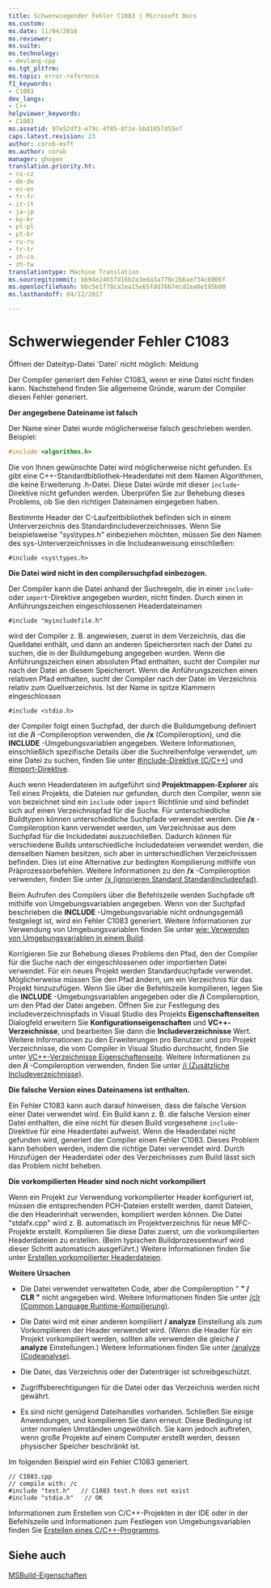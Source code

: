 ```yaml
---
title: Schwerwiegender Fehler C1083 | Microsoft Docs
ms.custom: 
ms.date: 11/04/2016
ms.reviewer: 
ms.suite: 
ms.technology:
- devlang-cpp
ms.tgt_pltfrm: 
ms.topic: error-reference
f1_keywords:
- C1083
dev_langs:
- C++
helpviewer_keywords:
- C1083
ms.assetid: 97e52df3-e79c-4f85-8f1e-bbd1057d55e7
caps.latest.revision: 23
author: corob-msft
ms.author: corob
manager: ghogen
translation.priority.ht:
- cs-cz
- de-de
- es-es
- fr-fr
- it-it
- ja-jp
- ko-kr
- pl-pl
- pt-br
- ru-ru
- tr-tr
- zh-cn
- zh-tw
translationtype: Machine Translation
ms.sourcegitcommit: bb94e24657d16b2a3eda3a770c2b6ae734c6006f
ms.openlocfilehash: bbc5e1f78ca1ea15e65fdd76b7ecd2ea0e195b00
ms.lasthandoff: 04/12/2017

---
```

# <a name="fatal-error-c1083"></a>Schwerwiegender Fehler C1083
Öffnen der Dateityp-Datei 'Datei' nicht möglich: Meldung  
  
 Der Compiler generiert den Fehler C1083, wenn er eine Datei nicht finden kann. Nachstehend finden Sie allgemeine Gründe, warum der Compiler diesen Fehler generiert.  
  
 **Der angegebene Dateiname ist falsch**  
  
 Der Name einer Datei wurde möglicherweise falsch geschrieben werden. Beispiel:  
  
```cpp  
#include <algorithms.h>  
```  
  
 Die von Ihnen gewünschte Datei wird möglicherweise nicht gefunden. Es gibt eine C++-Standardbibliothek-Headerdatei mit dem Namen Algorithmen, die keine Erweiterung .h-Datei. Diese Datei würde mit dieser `include`-Direktive nicht gefunden werden. Überprüfen Sie zur Behebung dieses Problems, ob Sie den richtigen Dateinamen eingegeben haben.  
  
 Bestimmte Header der C-Laufzeitbibliothek befinden sich in einem Unterverzeichnis des Standardincludeverzeichnisses. Wenn Sie beispielsweise "sys\types.h" einbeziehen möchten, müssen Sie den Namen des sys-Unterverzeichnisses in die Includeanweisung einschließen:  
  
 `#include <sys\types.h>`  
  
 **Die Datei wird nicht in den compilersuchpfad einbezogen.**  
  
 Der Compiler kann die Datei anhand der Suchregeln, die in einer `include`- oder `import`-Direktive angegeben wurden, nicht finden. Durch einen in Anführungszeichen eingeschlossenen Headerdateinamen  
  
 `#include "myincludefile.h"`  
  
 wird der Compiler z. B. angewiesen, zuerst in dem Verzeichnis, das die Quelldatei enthält, und dann an anderen Speicherorten nach der Datei zu suchen, die in der Buildumgebung angegeben wurden. Wenn die Anführungszeichen einen absoluten Pfad enthalten, sucht der Compiler nur nach der Datei an diesem Speicherort. Wenn die Anführungszeichen einen relativen Pfad enthalten, sucht der Compiler nach der Datei im Verzeichnis relativ zum Quellverzeichnis. Ist der Name in spitze Klammern eingeschlossen  
  
 `#include <stdio.h>`  
  
 der Compiler folgt einen Suchpfad, der durch die Buildumgebung definiert ist die **/i** -Compileroption verwenden, die **/x** (Compileroption), und die **INCLUDE** -Umgebungsvariablen angegeben. Weitere Informationen, einschließlich spezifische Details über die Suchreihenfolge verwendet, um eine Datei zu suchen, finden Sie unter [#include-Direktive (C/C++)](../../preprocessor/hash-include-directive-c-cpp.md) und [#import-Direktive](../../preprocessor/hash-import-directive-cpp.md).  
  
 Auch wenn Headerdateien im aufgeführt sind **Projektmappen-Explorer** als Teil eines Projekts, die Dateien nur gefunden, durch den Compiler, wenn sie von bezeichnet sind ein `include` oder `import` Richtlinie und sind befindet sich auf einen Verzeichnispfad für die Suche. Für unterschiedliche Buildtypen können unterschiedliche Suchpfade verwendet werden. Die **/x** -Compileroption kann verwendet werden, um Verzeichnisse aus dem Suchpfad für die Includedatei auszuschließen. Dadurch können für verschiedene Builds unterschiedliche Includedateien verwendet werden, die denselben Namen besitzen, sich aber in unterschiedlichen Verzeichnissen befinden. Dies ist eine Alternative zur bedingten Kompilierung mithilfe von Präprozessorbefehlen. Weitere Informationen zu den **/x** -Compileroption verwenden, finden Sie unter [/x (ignorieren Standard Standardincludepfad)](../../build/reference/x-ignore-standard-include-paths.md).  
  
 Beim Aufrufen des Compilers über die Befehlszeile werden Suchpfade oft mithilfe von Umgebungsvariablen angegeben. Wenn von der Suchpfad beschrieben die **INCLUDE** -Umgebungsvariable nicht ordnungsgemäß festgelegt ist, wird ein Fehler C1083 generiert. Weitere Informationen zur Verwendung von Umgebungsvariablen finden Sie unter [wie: Verwenden von Umgebungsvariablen in einem Build](/visualstudio/msbuild/how-to-use-environment-variables-in-a-build).  
  
 Korrigieren Sie zur Behebung dieses Problems den Pfad, den der Compiler für die Suche nach der eingeschlossenen oder importierten Datei verwendet. Für ein neues Projekt werden Standardsuchpfade verwendet. Möglicherweise müssen Sie den Pfad ändern, um ein Verzeichnis für das Projekt hinzuzufügen. Wenn Sie über die Befehlszeile kompilieren, legen Sie die **INCLUDE** -Umgebungsvariablen angegeben oder die **/i** Compileroption, um den Pfad der Datei angeben. Öffnen Sie zur Festlegung des includeverzeichnispfads in Visual Studio des Projekts **Eigenschaftenseiten** Dialogfeld erweitern Sie **Konfigurationseigenschaften** und **VC++-Verzeichnisse**, und bearbeiten Sie dann die **Includeverzeichnisse** Wert. Weitere Informationen zu den Erweiterungen pro Benutzer und pro Projekt Verzeichnisse, die vom Compiler in Visual Studio durchsucht, finden Sie unter [VC++-Verzeichnisse Eigenschaftenseite](../../ide/vcpp-directories-property-page.md). Weitere Informationen zu den **/i** -Compileroption verwenden, finden Sie unter [/i (Zusätzliche Includeverzeichnisse)](../../build/reference/i-additional-include-directories.md).  
  
 **Die falsche Version eines Dateinamens ist enthalten.**  
  
 Ein Fehler C1083 kann auch darauf hinweisen, dass die falsche Version einer Datei verwendet wird. Ein Build kann z. B. die falsche Version einer Datei enthalten, die eine nicht für diesen Build vorgesehene `include`-Direktive für eine Headerdatei aufweist. Wenn die Headerdatei nicht gefunden wird, generiert der Compiler einen Fehler C1083. Dieses Problem kann behoben werden, indem die richtige Datei verwendet wird. Durch Hinzufügen der Headerdatei oder des Verzeichnisses zum Build lässt sich das Problem nicht beheben.  
  
 **Die vorkompilierten Header sind noch nicht vorkompiliert**  
  
 Wenn ein Projekt zur Verwendung vorkompilierter Header konfiguriert ist, müssen die entsprechenden PCH-Dateien erstellt werden, damit Dateien, die den Headerinhalt verwenden, kompiliert werden können. Die Datei "stdafx.cpp" wird z. B. automatisch im Projektverzeichnis für neue MFC-Projekte erstellt. Kompilieren Sie diese Datei zuerst, um die vorkompilierten Headerdateien zu erstellen. (Beim typischen Buildprozessentwurf wird dieser Schritt automatisch ausgeführt.) Weitere Informationen finden Sie unter [Erstellen vorkompilierter Headerdateien](../../build/reference/creating-precompiled-header-files.md).  
  
 **Weitere Ursachen**  
  
-   Die Datei verwendet verwalteten Code, aber die Compileroption " **" / CLR "** nicht angegeben wird. Weitere Informationen finden Sie unter [/clr (Common Language Runtime-Kompilierung)](../../build/reference/clr-common-language-runtime-compilation.md).  
  
-   Die Datei wird mit einer anderen kompiliert **/ analyze** Einstellung als zum Vorkompilieren der Header verwendet wird. (Wenn die Header für ein Projekt vorkompiliert werden, sollten alle verwenden die gleiche **/ analyze** Einstellungen.) Weitere Informationen finden Sie unter [/analyze (Codeanalyse)](../../build/reference/analyze-code-analysis.md).  
  
-   Die Datei, das Verzeichnis oder der Datenträger ist schreibgeschützt.  
  
-   Zugriffsberechtigungen für die Datei oder das Verzeichnis werden nicht gewährt.  
  
-   Es sind nicht genügend Dateihandles vorhanden. Schließen Sie einige Anwendungen, und kompilieren Sie dann erneut. Diese Bedingung ist unter normalen Umständen ungewöhnlich. Sie kann jedoch auftreten, wenn große Projekte auf einem Computer erstellt werden, dessen physischer Speicher beschränkt ist.  
  
 Im folgenden Beispiel wird ein Fehler C1083 generiert.  
  
```  
// C1083.cpp  
// compile with: /c  
#include "test.h"   // C1083 test.h does not exist  
#include "stdio.h"   // OK  
```  
  
 Informationen zum Erstellen von C/C++-Projekten in der IDE oder in der Befehlszeile und Informationen zum Festlegen von Umgebungsvariablen finden Sie [Erstellen eines C/C++-Programms](../../build/building-c-cpp-programs.md).
 
 ## <a name="see-also"></a>Siehe auch
 [MSBuild-Eigenschaften](/visualstudio/msbuild/msbuild-properties)
